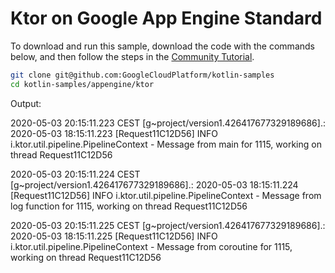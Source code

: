 # Ktor on Google App Engine Standard

To download and run this sample, download the code with the commands below, and
then follow the steps in the [Community Tutorial][tutorial].

```sh
git clone git@github.com:GoogleCloudPlatform/kotlin-samples
cd kotlin-samples/appengine/ktor
```

[tutorial]: https://cloud.google.com/community/tutorials/kotlin-ktor-app-engine-java8




Output:


2020-05-03 20:15:11.223 CEST
[g~project/version1.426417677329189686].<stdout>: 2020-05-03 18:15:11.223 [Request11C12D56] INFO  i.ktor.util.pipeline.PipelineContext - Message from main for 1115, working on thread Request11C12D56


2020-05-03 20:15:11.224 CEST
[g~project/version1.426417677329189686].<stdout>: 2020-05-03 18:15:11.224 [Request11C12D56] INFO  i.ktor.util.pipeline.PipelineContext - Message from log function for 1115, working on thread Request11C12D56 


2020-05-03 20:15:11.225 CEST
[g~project/version1.426417677329189686].<stdout>: 2020-05-03 18:15:11.225 [Request11C12D56] INFO  i.ktor.util.pipeline.PipelineContext - Message from coroutine for 1115, working on thread Request11C12D56 




